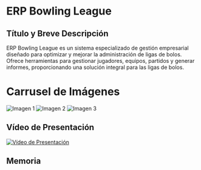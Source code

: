 # ERP Bowling League

## Título y Breve Descripción
ERP Bowling League es un sistema especializado de gestión empresarial diseñado para optimizar y mejorar la administración de ligas de bolos. Ofrece herramientas para gestionar jugadores, equipos, partidos y generar informes, proporcionando una solución integral para las ligas de bolos.

# Carrusel de Imágenes

<div class="carousel">
  <img src="https://ruta_de_tu_imagen1.jpg" alt="Imagen 1">
  <img src="https://ruta_de_tu_imagen2.jpg" alt="Imagen 2">
  <img src="https://ruta_de_tu_imagen3.jpg" alt="Imagen 3">
</div>

## Vídeo de Presentación
<!-- Inserta aquí el vídeo de presentación del ERP Bowling League -->
[![Vídeo de Presentación](enlace_al_thumbnail_del_video)](enlace_al_video)

## Memoria
<!-- Inserta aquí la memoria del proyecto ERP Bowling League -->
